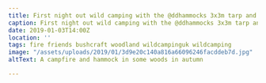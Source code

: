 ```yaml
---
title: First night out wild camping with the @ddhammocks 3x3m tarp and hammock.
caption: First night out wild camping with the @ddhammocks 3x3m tarp and hammock.
date: 2019-01-03T14:00Z
location: ''
tags: fire friends bushcraft woodland wildcampinguk wildcamping
image: "/assets/uploads/2019/01/3d9e20c140a816a66096246facddeb7d.jpg"
altText: A campfire and hammock in some woods in autumn

---
```

